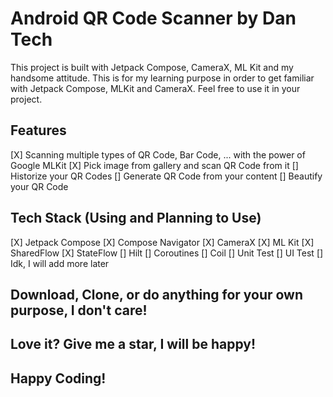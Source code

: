 # Android QR Code Scanner by Dan Tech

This project is built with Jetpack Compose, CameraX, ML Kit and my handsome attitude.
This is for my learning purpose in order to get familiar with Jetpack Compose, MLKit and CameraX.
Feel free to use it in your project.

## Features
[X] Scanning multiple types of QR Code, Bar Code, ... with the power of Google MLKit
[X] Pick image from gallery and scan QR Code from it
[] Historize your QR Codes
[] Generate QR Code from your content
[] Beautify your QR Code

## Tech Stack (Using and Planning to Use)
[X] Jetpack Compose
[X] Compose Navigator
[X] CameraX
[X] ML Kit
[X] SharedFlow
[X] StateFlow
[] Hilt
[] Coroutines
[] Coil
[] Unit Test
[] UI Test
[] Idk, I will add more later


## Download, Clone, or do anything for your own purpose, I don't care!

## Love it? Give me a star, I will be happy!

## Happy Coding!
```
